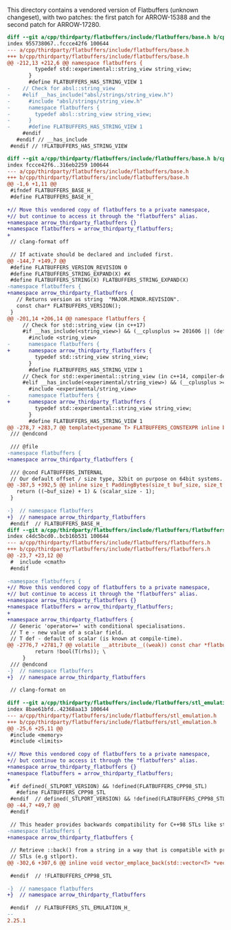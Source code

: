 <!---
  Licensed to the Apache Software Foundation (ASF) under one
  or more contributor license agreements.  See the NOTICE file
  distributed with this work for additional information
  regarding copyright ownership.  The ASF licenses this file
  to you under the Apache License, Version 2.0 (the
  "License"); you may not use this file except in compliance
  with the License.  You may obtain a copy of the License at

    http://www.apache.org/licenses/LICENSE-2.0

  Unless required by applicable law or agreed to in writing,
  software distributed under the License is distributed on an
  "AS IS" BASIS, WITHOUT WARRANTIES OR CONDITIONS OF ANY
  KIND, either express or implied.  See the License for the
  specific language governing permissions and limitations
  under the License.
-->

This directory contains a vendored version of Flatbuffers
(unknown changeset), with two patches: the first patch
for ARROW-15388 and the second patch for ARROW-17280.

```diff
diff --git a/cpp/thirdparty/flatbuffers/include/flatbuffers/base.h b/cpp/thirdparty/flatbuffers/include/flatbuffers/base.h
index 955738067..fccce42f6 100644
--- a/cpp/thirdparty/flatbuffers/include/flatbuffers/base.h
+++ b/cpp/thirdparty/flatbuffers/include/flatbuffers/base.h
@@ -212,13 +212,6 @@ namespace flatbuffers {
         typedef std::experimental::string_view string_view;
       }
       #define FLATBUFFERS_HAS_STRING_VIEW 1
-    // Check for absl::string_view
-    #elif __has_include("absl/strings/string_view.h")
-      #include "absl/strings/string_view.h"
-      namespace flatbuffers {
-        typedef absl::string_view string_view;
-      }
-      #define FLATBUFFERS_HAS_STRING_VIEW 1
     #endif
   #endif // __has_include
 #endif // !FLATBUFFERS_HAS_STRING_VIEW
```

```diff
diff --git a/cpp/thirdparty/flatbuffers/include/flatbuffers/base.h b/cpp/thirdparty/flatbuffers/include/flatbuffers/base.h
index fccce42f6..316eb2259 100644
--- a/cpp/thirdparty/flatbuffers/include/flatbuffers/base.h
+++ b/cpp/thirdparty/flatbuffers/include/flatbuffers/base.h
@@ -1,6 +1,11 @@
 #ifndef FLATBUFFERS_BASE_H_
 #define FLATBUFFERS_BASE_H_
 
+// Move this vendored copy of flatbuffers to a private namespace,
+// but continue to access it through the "flatbuffers" alias.
+namespace arrow_thirdparty_flatbuffers {}
+namespace flatbuffers = arrow_thirdparty_flatbuffers;
+
 // clang-format off
 
 // If activate should be declared and included first.
@@ -144,7 +149,7 @@
 #define FLATBUFFERS_VERSION_REVISION 0
 #define FLATBUFFERS_STRING_EXPAND(X) #X
 #define FLATBUFFERS_STRING(X) FLATBUFFERS_STRING_EXPAND(X)
-namespace flatbuffers {
+namespace arrow_thirdparty_flatbuffers {
   // Returns version as string  "MAJOR.MINOR.REVISION".
   const char* FLATBUFFERS_VERSION();
 }
@@ -201,14 +206,14 @@ namespace flatbuffers {
     // Check for std::string_view (in c++17)
     #if __has_include(<string_view>) && (__cplusplus >= 201606 || (defined(_HAS_CXX17) && _HAS_CXX17))
       #include <string_view>
-      namespace flatbuffers {
+      namespace arrow_thirdparty_flatbuffers {
         typedef std::string_view string_view;
       }
       #define FLATBUFFERS_HAS_STRING_VIEW 1
     // Check for std::experimental::string_view (in c++14, compiler-dependent)
     #elif __has_include(<experimental/string_view>) && (__cplusplus >= 201411)
       #include <experimental/string_view>
-      namespace flatbuffers {
+      namespace arrow_thirdparty_flatbuffers {
         typedef std::experimental::string_view string_view;
       }
       #define FLATBUFFERS_HAS_STRING_VIEW 1
@@ -278,7 +283,7 @@ template<typename T> FLATBUFFERS_CONSTEXPR inline bool IsConstTrue(T t) {
 /// @endcond
 
 /// @file
-namespace flatbuffers {
+namespace arrow_thirdparty_flatbuffers {
 
 /// @cond FLATBUFFERS_INTERNAL
 // Our default offset / size type, 32bit on purpose on 64bit systems.
@@ -387,5 +392,5 @@ inline size_t PaddingBytes(size_t buf_size, size_t scalar_size) {
   return ((~buf_size) + 1) & (scalar_size - 1);
 }
 
-}  // namespace flatbuffers
+}  // namespace arrow_thirdparty_flatbuffers
 #endif  // FLATBUFFERS_BASE_H_
diff --git a/cpp/thirdparty/flatbuffers/include/flatbuffers/flatbuffers.h b/cpp/thirdparty/flatbuffers/include/flatbuffers/flatbuffers.h
index c4dc5bcd0..bcb16b531 100644
--- a/cpp/thirdparty/flatbuffers/include/flatbuffers/flatbuffers.h
+++ b/cpp/thirdparty/flatbuffers/include/flatbuffers/flatbuffers.h
@@ -23,7 +23,12 @@
 #  include <cmath>
 #endif
 
-namespace flatbuffers {
+// Move this vendored copy of flatbuffers to a private namespace,
+// but continue to access it through the "flatbuffers" alias.
+namespace arrow_thirdparty_flatbuffers {}
+namespace flatbuffers = arrow_thirdparty_flatbuffers;
+
+namespace arrow_thirdparty_flatbuffers {
 // Generic 'operator==' with conditional specialisations.
 // T e - new value of a scalar field.
 // T def - default of scalar (is known at compile-time).
@@ -2776,7 +2781,7 @@ volatile __attribute__((weak)) const char *flatbuffer_version_string =
         return !bool(T(rhs)); \
     }
 /// @endcond
-}  // namespace flatbuffers
+}  // namespace arrow_thirdparty_flatbuffers
 
 // clang-format on
 
diff --git a/cpp/thirdparty/flatbuffers/include/flatbuffers/stl_emulation.h b/cpp/thirdparty/flatbuffers/include/flatbuffers/stl_emulation.h
index 8bae61bfd..42368aa13 100644
--- a/cpp/thirdparty/flatbuffers/include/flatbuffers/stl_emulation.h
+++ b/cpp/thirdparty/flatbuffers/include/flatbuffers/stl_emulation.h
@@ -25,6 +25,11 @@
 #include <memory>
 #include <limits>
 
+// Move this vendored copy of flatbuffers to a private namespace,
+// but continue to access it through the "flatbuffers" alias.
+namespace arrow_thirdparty_flatbuffers {}
+namespace flatbuffers = arrow_thirdparty_flatbuffers;
+
 #if defined(_STLPORT_VERSION) && !defined(FLATBUFFERS_CPP98_STL)
   #define FLATBUFFERS_CPP98_STL
 #endif  // defined(_STLPORT_VERSION) && !defined(FLATBUFFERS_CPP98_STL)
@@ -44,7 +49,7 @@
 #endif
 
 // This header provides backwards compatibility for C++98 STLs like stlport.
-namespace flatbuffers {
+namespace arrow_thirdparty_flatbuffers {
 
 // Retrieve ::back() from a string in a way that is compatible with pre C++11
 // STLs (e.g stlport).
@@ -302,6 +307,6 @@ inline void vector_emplace_back(std::vector<T> *vector, V &&data) {
 
 #endif  // !FLATBUFFERS_CPP98_STL
 
-}  // namespace flatbuffers
+}  // namespace arrow_thirdparty_flatbuffers
 
 #endif  // FLATBUFFERS_STL_EMULATION_H_
-- 
2.25.1
```
